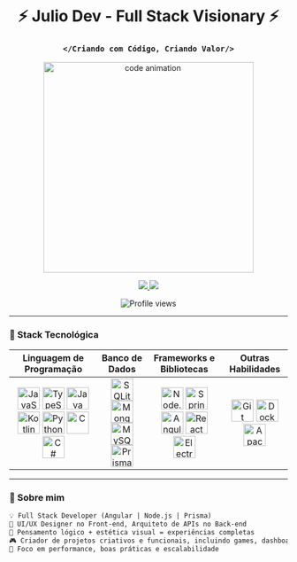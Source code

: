 <h1 align="center">⚡️ Julio Dev - Full Stack Visionary ⚡️</h1>
<h3 align="center"><code>&lt;/Criando com Código, Criando Valor/&gt;</code></h3>

<p align="center">
  <img src="https://media.giphy.com/media/qgQUggAC3Pfv687qPC/giphy.gif" width="380px" alt="code animation"/>
</p>

<p align="center">
  <a href="https://www.linkedin.com/in/seu-link" target="_blank">
    <img src="https://img.shields.io/badge/LinkedIn%20-%230077B5.svg?style=for-the-badge&logo=linkedin&logoColor=white"/>
  </a>
  <a href="https://github.com/juliommsdev" target="_blank">
    <img src="https://img.shields.io/github/followers/juliommsdev?label=GitHub&style=for-the-badge"/>
  </a>
</p>

<p align="center">
  <img src="https://komarev.com/ghpvc/?username=juliommsdev&style=flat-square&color=blue" alt="Profile views" />
</p>

---

### 🚀 Stack Tecnológica


<table align="center">
  <thead>
    <tr>
      <th>Linguagem de Programação</th>
      <th>Banco de Dados</th>
      <th>Frameworks e Bibliotecas</th>
      <th>Outras Habilidades</th>
    </tr>
  </thead>
  <tbody>
    <tr>
      <td align="center">
        <img src="https://cdn.jsdelivr.net/gh/devicons/devicon/icons/javascript/javascript-original.svg" width="40px" title="JavaScript"/>
        <img src="https://cdn.jsdelivr.net/gh/devicons/devicon/icons/typescript/typescript-original.svg" width="40px" title="TypeScript"/>
        <img src="https://cdn.jsdelivr.net/gh/devicons/devicon/icons/java/java-original.svg" width="40px" title="Java"/>
        <img src="https://cdn.jsdelivr.net/gh/devicons/devicon/icons/kotlin/kotlin-original.svg" width="40px" title="Kotlin"/>
        <img src="https://cdn.jsdelivr.net/gh/devicons/devicon/icons/python/python-original.svg" width="40px" title="Python"/>
        <img src="https://cdn.jsdelivr.net/gh/devicons/devicon/icons/c/c-original.svg" width="40px" title="C"/>
        <img src="https://cdn.jsdelivr.net/gh/devicons/devicon/icons/csharp/csharp-original.svg" width="40px" title="C#"/>
      </td>
      <td align="center">
        <img src="https://cdn.jsdelivr.net/gh/devicons/devicon/icons/sqlite/sqlite-original.svg" width="40px" title="SQLite"/>
        <img src="https://cdn.jsdelivr.net/gh/devicons/devicon/icons/mongodb/mongodb-original.svg" width="40px" title="MongoDB"/>
        <img src="https://cdn.jsdelivr.net/gh/devicons/devicon/icons/mysql/mysql-original.svg" width="40px" title="MySQL"/>
        <img src="https://raw.githubusercontent.com/prisma/prisma/master/docs/static/img/logo.svg" width="40px" title="Prisma"/>
      </td>
      <td align="center">
        <img src="https://cdn.jsdelivr.net/gh/devicons/devicon/icons/nodejs/nodejs-original.svg" width="40px" title="Node.js"/>
        <img src="https://cdn.jsdelivr.net/gh/devicons/devicon/icons/spring/spring-original.svg" width="40px" title="Spring"/>
        <img src="https://cdn.jsdelivr.net/gh/devicons/devicon/icons/angularjs/angularjs-original.svg" width="40px" title="Angular"/>
        <img src="https://cdn.jsdelivr.net/gh/devicons/devicon/icons/react/react-original.svg" width="40px" title="React"/>
        <img src="https://cdn.jsdelivr.net/gh/devicons/devicon/icons/electron/electron-original.svg" width="40px" title="Electron"/>
      </td>
      <td align="center">
        <img src="https://cdn.jsdelivr.net/gh/devicons/devicon/icons/git/git-original.svg" width="40px" title="Git"/>
        <img src="https://cdn.jsdelivr.net/gh/devicons/devicon/icons/docker/docker-original.svg" width="40px" title="Docker"/>
        <img src="https://cdn.jsdelivr.net/gh/devicons/devicon/icons/apache/apache-original.svg" width="40px" title="Apache"/>
      </td>
    </tr>
  </tbody>
</table>


---

### 🧬 Sobre mim

```txt
💡 Full Stack Developer (Angular | Node.js | Prisma)
🎨 UI/UX Designer no Front-end, Arquiteto de APIs no Back-end
🧠 Pensamento lógico + estética visual = experiências completas
🎮 Criador de projetos criativos e funcionais, incluindo games, dashboards e APIs
🚀 Foco em performance, boas práticas e escalabilidade
